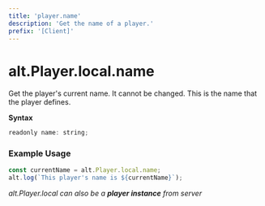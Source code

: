 ```yaml
---
title: 'player.name'
description: 'Get the name of a player.'
prefix: '[Client]'
---
```


# alt.Player.local.name

Get the player's current name. It cannot be changed.
This is the name that the player defines.

**Syntax**

```js
readonly name: string;
```

### Example Usage

```js
const currentName = alt.Player.local.name;
alt.log(`This player's name is ${currentName}`);
```

_alt.Player.local can also be a **player instance** from server_
